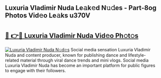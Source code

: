 ## Luxuria Vladimir Nuda Le𝚊k𝚎d N𝚞𝚍es - Part-8og Photos Vid𝚎o Le𝚊ks u370V

# <h2><a href="http://fbdg06.evod.top/?m=Luxuria+Vladimir+Nuda">🔗 👉🔴 Luxuria Vladimir Nuda Vid𝚎o Ph𝚘t𝚘s</a></h2>

[![Luxuria Vladimir Nuda N𝚞d𝚎s](https://i.imgur.com/8V9OHl7.gif)](http://fbdg06.evod.top/?m=Luxuria+Vladimir+Nuda)
Social media sensation Luxuria Vladimir Nuda and content producer, known for publishing dance and lifestyle-related material through viral dance trends and mini vlogs. Social media Luxuria Vladimir Nuda has become an important platform for public figures to engage with their followers. 
